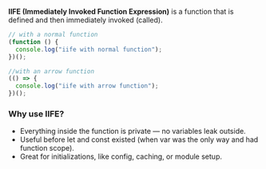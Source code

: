 **IIFE (Immediately Invoked Function Expression)** is a function that is defined and then immediately invoked (called).

```js
// with a normal function
(function () {
  console.log("iife with normal function");
})();

//with an arrow function
(() => {
  console.log("iife with arrow function");
})();
```

### Why use IIFE?

- Everything inside the function is private — no variables leak outside.
- Useful before let and const existed (when var was the only way and had function scope).
- Great for initializations, like config, caching, or module setup.
